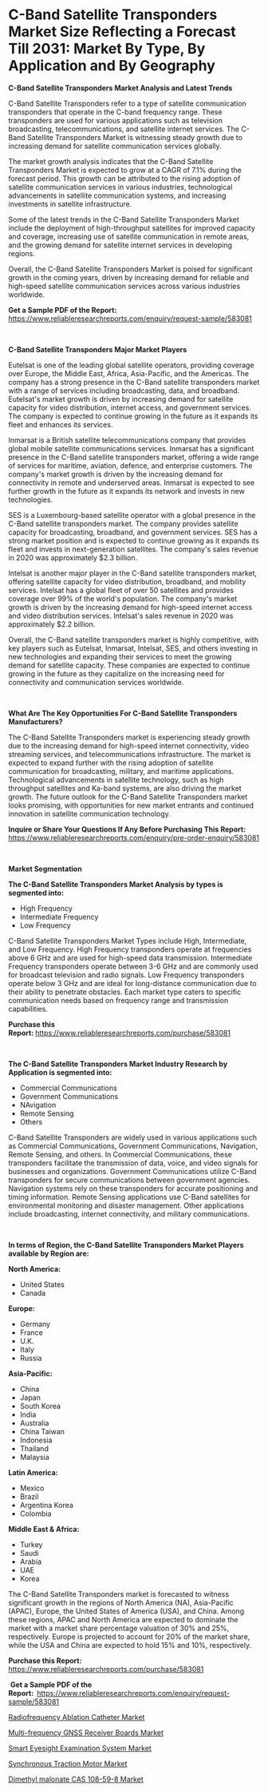<p><h1>C-Band Satellite Transponders Market Size Reflecting a Forecast Till 2031: Market By Type, By Application and By Geography</h1></p><p><strong>C-Band Satellite Transponders Market Analysis and Latest Trends</strong></p>
<p><p>C-Band Satellite Transponders refer to a type of satellite communication transponders that operate in the C-band frequency range. These transponders are used for various applications such as television broadcasting, telecommunications, and satellite internet services. The C-Band Satellite Transponders Market is witnessing steady growth due to increasing demand for satellite communication services globally.</p><p>The market growth analysis indicates that the C-Band Satellite Transponders Market is expected to grow at a CAGR of 7.1% during the forecast period. This growth can be attributed to the rising adoption of satellite communication services in various industries, technological advancements in satellite communication systems, and increasing investments in satellite infrastructure.</p><p>Some of the latest trends in the C-Band Satellite Transponders Market include the deployment of high-throughput satellites for improved capacity and coverage, increasing use of satellite communication in remote areas, and the growing demand for satellite internet services in developing regions.</p><p>Overall, the C-Band Satellite Transponders Market is poised for significant growth in the coming years, driven by increasing demand for reliable and high-speed satellite communication services across various industries worldwide.</p></p>
<p><strong>Get a Sample PDF of the Report:&nbsp;</strong> <a href="https://www.reliableresearchreports.com/enquiry/request-sample/583081">https://www.reliableresearchreports.com/enquiry/request-sample/583081</a></p>
<p>&nbsp;</p>
<p><strong>C-Band Satellite Transponders Major Market Players</strong></p>
<p><p>Eutelsat is one of the leading global satellite operators, providing coverage over Europe, the Middle East, Africa, Asia-Pacific, and the Americas. The company has a strong presence in the C-Band satellite transponders market with a range of services including broadcasting, data, and broadband. Eutelsat's market growth is driven by increasing demand for satellite capacity for video distribution, internet access, and government services. The company is expected to continue growing in the future as it expands its fleet and enhances its services.</p><p>Inmarsat is a British satellite telecommunications company that provides global mobile satellite communications services. Inmarsat has a significant presence in the C-Band satellite transponders market, offering a wide range of services for maritime, aviation, defence, and enterprise customers. The company's market growth is driven by the increasing demand for connectivity in remote and underserved areas. Inmarsat is expected to see further growth in the future as it expands its network and invests in new technologies.</p><p>SES is a Luxembourg-based satellite operator with a global presence in the C-Band satellite transponders market. The company provides satellite capacity for broadcasting, broadband, and government services. SES has a strong market position and is expected to continue growing as it expands its fleet and invests in next-generation satellites. The company's sales revenue in 2020 was approximately $2.3 billion.</p><p>Intelsat is another major player in the C-Band satellite transponders market, offering satellite capacity for video distribution, broadband, and mobility services. Intelsat has a global fleet of over 50 satellites and provides coverage over 99% of the world's population. The company's market growth is driven by the increasing demand for high-speed internet access and video distribution services. Intelsat's sales revenue in 2020 was approximately $2.2 billion.</p><p>Overall, the C-Band satellite transponders market is highly competitive, with key players such as Eutelsat, Inmarsat, Intelsat, SES, and others investing in new technologies and expanding their services to meet the growing demand for satellite capacity. These companies are expected to continue growing in the future as they capitalize on the increasing need for connectivity and communication services worldwide.</p></p>
<p>&nbsp;</p>
<p><strong>What Are The Key Opportunities For C-Band Satellite Transponders Manufacturers?</strong></p>
<p><p>The C-Band Satellite Transponders market is experiencing steady growth due to the increasing demand for high-speed internet connectivity, video streaming services, and telecommunications infrastructure. The market is expected to expand further with the rising adoption of satellite communication for broadcasting, military, and maritime applications. Technological advancements in satellite technology, such as high throughput satellites and Ka-band systems, are also driving the market growth. The future outlook for the C-Band Satellite Transponders market looks promising, with opportunities for new market entrants and continued innovation in satellite communication technology.</p></p>
<p><strong>Inquire or Share Your Questions If Any Before Purchasing This Report:</strong> <a href="https://www.reliableresearchreports.com/enquiry/pre-order-enquiry/583081">https://www.reliableresearchreports.com/enquiry/pre-order-enquiry/583081</a></p>
<p>&nbsp;</p>
<p><strong>Market Segmentation</strong></p>
<p><strong>The C-Band Satellite Transponders Market Analysis by types is segmented into:</strong></p>
<p><ul><li>High Frequency</li><li>Intermediate Frequency</li><li>Low Frequency</li></ul></p>
<p><p>C-Band Satellite Transponders Market Types include High, Intermediate, and Low Frequency. High Frequency transponders operate at frequencies above 6 GHz and are used for high-speed data transmission. Intermediate Frequency transponders operate between 3-6 GHz and are commonly used for broadcast television and radio signals. Low Frequency transponders operate below 3 GHz and are ideal for long-distance communication due to their ability to penetrate obstacles. Each market type caters to specific communication needs based on frequency range and transmission capabilities.</p></p>
<p><strong>Purchase this Report:&nbsp;</strong><a href="https://www.reliableresearchreports.com/purchase/583081">https://www.reliableresearchreports.com/purchase/583081</a></p>
<p>&nbsp;</p>
<p><strong>The C-Band Satellite Transponders Market Industry Research by Application is segmented into:</strong></p>
<p><ul><li>Commercial Communications</li><li>Government Communications</li><li>NAvigation</li><li>Remote Sensing</li><li>Others</li></ul></p>
<p><p>C-Band Satellite Transponders are widely used in various applications such as Commercial Communications, Government Communications, Navigation, Remote Sensing, and others. In Commercial Communications, these transponders facilitate the transmission of data, voice, and video signals for businesses and organizations. Government Communications utilize C-Band transponders for secure communications between government agencies. Navigation systems rely on these transponders for accurate positioning and timing information. Remote Sensing applications use C-Band satellites for environmental monitoring and disaster management. Other applications include broadcasting, internet connectivity, and military communications.</p></p>
<p>&nbsp;</p>
<p><strong>In terms of Region, the C-Band Satellite Transponders Market Players available by Region are:</strong></p>
<p>
    <p> <strong> North America: </strong>
        <ul>
            <li>United States</li>
            <li>Canada</li>
        </ul>
        </p> 
    <p> <strong> Europe: </strong>
        <ul>
            <li>Germany</li>
            <li>France</li>
            <li>U.K.</li>
            <li>Italy</li>
            <li>Russia</li>
        </ul>
        </p> 
    <p> <strong> Asia-Pacific: </strong>
        <ul>
            <li>China</li>
            <li>Japan</li>
            <li>South Korea</li>
            <li>India</li>
            <li>Australia</li>
            <li>China Taiwan</li>
            <li>Indonesia</li>
            <li>Thailand</li>
            <li>Malaysia</li>
        </ul>
        </p> 
    <p> <strong> Latin America: </strong>
        <ul>
            <li>Mexico</li>
            <li>Brazil</li>
            <li>Argentina Korea</li>
            <li>Colombia</li>
        </ul>
        </p> 
    <p> <strong> Middle East & Africa: </strong>
        <ul>
            <li>Turkey</li>
            <li>Saudi</li>
            <li>Arabia</li>
            <li>UAE</li>
            <li>Korea</li>
        </ul>
    </p>
    </p>
<p><p>The C-Band Satellite Transponders market is forecasted to witness significant growth in the regions of North America (NA), Asia-Pacific (APAC), Europe, the United States of America (USA), and China. Among these regions, APAC and North America are expected to dominate the market with a market share percentage valuation of 30% and 25%, respectively. Europe is projected to account for 20% of the market share, while the USA and China are expected to hold 15% and 10%, respectively.</p></p>
<p><strong>Purchase this Report: </strong><a href="https://www.reliableresearchreports.com/purchase/583081">https://www.reliableresearchreports.com/purchase/583081</a></p>
<p>&nbsp;<strong>Get a Sample PDF of the Report:&nbsp;&nbsp;</strong><a href="https://www.reliableresearchreports.com/enquiry/request-sample/583081">https://www.reliableresearchreports.com/enquiry/request-sample/583081</a></p>
<p><strong></strong></p>
<p><p><a href="https://github.com/bobicer/Market-Research-Report-List-1/blob/main/radiofrequency-ablation-catheter-market.md">Radiofrequency Ablation Catheter Market</a></p><p><a href="https://issuu.com/reportprime-2/docs/multi-frequency-gnss-receiver-boards-market-size-2">Multi-frequency GNSS Receiver Boards Market</a></p><p><a href="https://issuu.com/reportprime-2/docs/smart-eyesight-examination-system-market-size-2030">Smart Eyesight Examination System Market</a></p><p><a href="https://github.com/globismark/Market-Research-Report-List-1/blob/main/synchronous-traction-motor-market.md">Synchronous Traction Motor Market</a></p><p><a href="https://github.com/timeliteaut/Market-Research-Report-List-1/blob/main/dimethyl-malonate-cas-108-59-8-market.md">Dimethyl malonate CAS 108-59-8 Market</a></p></p>